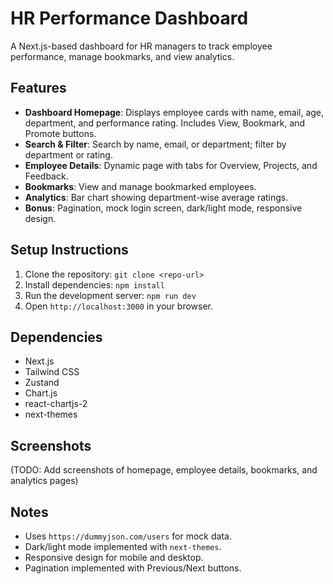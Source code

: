 # HR Performance Dashboard

A Next.js-based dashboard for HR managers to track employee performance, manage bookmarks, and view analytics.

## Features
- **Dashboard Homepage**: Displays employee cards with name, email, age, department, and performance rating. Includes View, Bookmark, and Promote buttons.
- **Search & Filter**: Search by name, email, or department; filter by department or rating.
- **Employee Details**: Dynamic page with tabs for Overview, Projects, and Feedback.
- **Bookmarks**: View and manage bookmarked employees.
- **Analytics**: Bar chart showing department-wise average ratings.
- **Bonus**: Pagination, mock login screen, dark/light mode, responsive design.

## Setup Instructions
1. Clone the repository: `git clone <repo-url>`
2. Install dependencies: `npm install`
3. Run the development server: `npm run dev`
4. Open `http://localhost:3000` in your browser.

## Dependencies
- Next.js
- Tailwind CSS
- Zustand
- Chart.js
- react-chartjs-2
- next-themes

## Screenshots
(TODO: Add screenshots of homepage, employee details, bookmarks, and analytics pages)

## Notes
- Uses `https://dummyjson.com/users` for mock data.
- Dark/light mode implemented with `next-themes`.
- Responsive design for mobile and desktop.
- Pagination implemented with Previous/Next buttons.